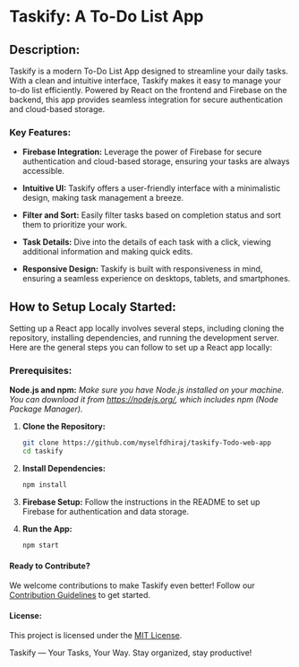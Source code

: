 # Taskify: A To-Do List App

## Description:

Taskify is a modern To-Do List App designed to streamline your daily tasks. With a clean and intuitive interface, Taskify makes it easy to manage your to-do list efficiently. Powered by React on the frontend and Firebase on the backend, this app provides seamless integration for secure authentication and cloud-based storage.

### Key Features:

- **Firebase Integration:** Leverage the power of Firebase for secure authentication and cloud-based storage, ensuring your tasks are always accessible.

- **Intuitive UI:** Taskify offers a user-friendly interface with a minimalistic design, making task management a breeze.

- **Filter and Sort:** Easily filter tasks based on completion status and sort them to prioritize your work.

- **Task Details:** Dive into the details of each task with a click, viewing additional information and making quick edits.

- **Responsive Design:** Taskify is built with responsiveness in mind, ensuring a seamless experience on desktops, tablets, and smartphones.

## How to Setup Localy  Started:

Setting up a React app locally involves several steps, including cloning the repository, installing dependencies, and running the development server. Here are the general steps you can follow to set up a React app locally:

### Prerequisites:
**Node.js and npm:**
*Make sure you have Node.js installed on your machine. You can download it from https://nodejs.org/, which includes npm (Node Package Manager).*


1. **Clone the Repository:**
   ```bash
   git clone https://github.com/myselfdhiraj/taskify-Todo-web-app
   cd taskify
   ```

2. **Install Dependencies:**
   ```bash
   npm install
   ```

3. **Firebase Setup:**
   Follow the instructions in the README to set up Firebase for authentication and data storage.

4. **Run the App:**
   ```bash
   npm start
   ```

#### Ready to Contribute?

We welcome contributions to make Taskify even better! Follow our [Contribution Guidelines](CONTRIBUTING.md) to get started.

#### License:

This project is licensed under the [MIT License](LICENSE).

Taskify — Your Tasks, Your Way. Stay organized, stay productive!
